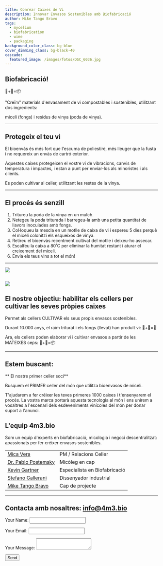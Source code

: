 ```yaml
---
title: Conrear Caixes de Vi
description: Innovar Envasos Sostenibles amb Biofabricació
author: Mike Tango Bravo
tags:
  - mycelium
  - biofabrication
  - wine
  - packaging
background_color_class: bg-blue
cover_dimming_class: bg-black-40
cascade:
  featured_image: /images/fotos/DSC_6036.jpg
---
```


## Biofabricació! 
🍄+🍇=📦

"Creïm" materials d'envasament de vi compostables i sostenibles, utilitzant dos ingredients:

miceli (fongs) i
residus de vinya (poda de vinya).

---

## Protegeix el teu vi

El bioenvàs és més fort que l'escuma de poliestirè, més lleuger que la fusta i no requereix un envàs de cartró exterior.

Aquestes caixes protegeixen el vostre vi de vibracions, canvis de temperatura i impactes, i estan a punt per enviar-los als minoristes i als clients.

Es poden cultivar al celler, utilitzant les restes de la vinya.

---

## El procés és senzill

1. Tritureu la poda de la vinya en un mulch.
2. Netegeu la poda triturada i barregeu-la amb una petita quantitat de llavors inoculades amb fongs.
3. Col·loqueu la mescla en un motlle de caixa de vi i espereu 5 dies perquè el miceli colonitzi els esqueixos de vinya.
4. Retireu el bioenvàs recentment cultivat del motlle i deixeu-ho assecar.
5. Escalfeu la caixa a 80˚C per eliminar la humitat restant i aturar el creixement del miceli.
6. Envia els teus vins a tot el món!

---


![](images/fotos/telegram-cloud-photo-size-1-5017394165876633091-y.jpg)

![](images/fotos/IMG_3297.JPG)
---

## El nostre objectiu: habilitar els cellers per cultivar les seves pròpies caixes

Permet als cellers CULTIVAR els seus propis envasos sostenibles.

Durant 10.000 anys, el raïm triturat i els fongs (llevat) han produït vi: 🍄+🍇=🍷

Ara, els cellers poden elaborar vi i cultivar envasos a partir de les MATEIXES ceps: 🍄+🍇=📦

---

## Estem buscant:

** El nostre primer celler soci**

Busquem el PRIMER celler del món que utilitza bioenvasos de miceli.

T'ajudarem a fer créixer les teves primeres 1000 caixes i t'ensenyarem el procés. La vostra marca portarà aquesta tecnologia al món i ens unirem a vosaltres a l'escenari dels esdeveniments vinícoles del món per donar suport a l'anunci.
## L'equip 4m3.bio

Som un equip d'experts en biofabricació, micologia i negoci descentralitzat: apassionats per fer créixer envasos sostenibles.

|                                                                                |                               |
| ------------------------------------------------------------------------------ | ----------------------------- |
| [Mica Vera](https://www.linkedin.com/in/mica-vera-fernández-0b136a1/)          | PM / Relacions Celler         |
| [Dr. Pablo Postemsky](https://www.linkedin.com/in/pablo-d-postemsky-70009896/) | Micòleg en cap                |
| [Kevin Gartner](https://youtu.be/dQw4w9WgXcQ?si=-2hPaneFe2LBzwxd)              | Especialista en Biofabricació |
| [Stefano Gallerani ](https://www.linkedin.com/in/stefano-gallerani-8836001a0/) | Dissenyador industrial        |
| [Mike Tango Bravo](https://www.linkedin.com/in/barrowmike/)                    | Cap de projecte               |

---

## Contacta amb nosaltres: info@4m3.bio

<form name="contact" method="POST" data-netlify="true">
  <input type="hidden" name="form-name" value="contact">
  <p><label>Your Name: <input type="text" name="name"></label></p>
  <p><label>Your Email: <input type="email" name="email"></label></p>
  <p><label>Your Message: <textarea name="message"></textarea></label></p>
  <p><button type="submit">Send</button></p>
</form>

